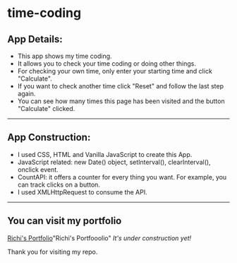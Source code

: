 # time-coding

## App Details:

- This app shows my time coding.
- It allows you to check your time coding or doing other things.
- For checking your own time, only enter your starting time and click "Calculate".
- If you want to check another time click "Reset" and follow the last step again.
- You can see how many times this page has been visited and the button "Calculate" clicked.

___

## App Construction:

- I used CSS, HTML and Vanilla JavaScript to create this App.
- JavaScript related: new Date() object, setInterval(), clearInterval(), onclick event.
- CountAPI: it offers a counter for every thing you want. For example, you can track clicks on a button.
- I used XMLHttpRequest to consume the API.
___

## You can visit my portfolio
[Richi's Portfolio](https://richiprogrammer.github.io/richi-portfolio/)"Richi's Portfooolio"
*It's under construction yet!*

Thank you for visiting my repo.
